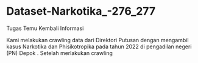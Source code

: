 # Dataset-Narkotika_-276_277
Tugas Temu Kembali Informasi

 Kami melakukan crawling data dari Direktori Putusan dengan mengambil kasus Narkotika dan Phisikotropika pada tahun 2022 di pengadilan negeri (PN) Depok . Setelah merlakukan crawling
